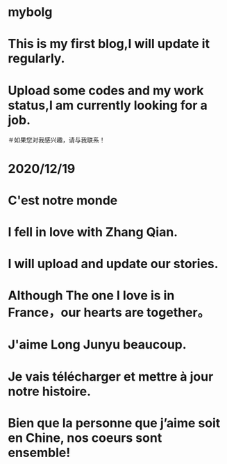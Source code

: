 # mybolg
# This is my first blog,I will update it regularly.
# Upload some codes and my work status,I am currently looking for a job.
＃如果您对我感兴趣，请与我联系！
# 2020/12/19
# C'est notre monde
# I fell in love with Zhang Qian.
# I will upload and update our stories.
# Although The one I love is in France，our hearts are together。
# J'aime Long Junyu beaucoup.
# Je vais télécharger et mettre à jour notre histoire.
# Bien que la personne que j’aime soit en Chine, nos coeurs sont ensemble!
